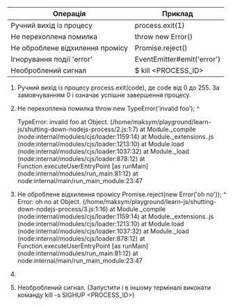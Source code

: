 | Операція                        | Приклад                    |
|---------------------------------|----------------------------|
| Ручний вихід із процесу         | process.exit(1)            |
| Не перехоплена помилка          | throw new Error()          |
| Не оброблене відхилення промісу | Promise.reject()           |
| Ігнорування події 'error'       | EventEmitter#emit('error') |
| Необроблений сигнал             | $ kill <PROCESS_ID>        |

1. Ручний вихід із процесу
process.exit(code), де code від 0 до 255. 
За замовчуванням 0 і означає успішне завершення процесу.
2. Не перехоплена помилка
    throw new TypeError('invalid foo');
    ^
    
    TypeError: invalid foo
    at Object.<anonymous> (/home/maksym/playground/learn-js/shutting-down-nodejs-process/2.js:1:7)
    at Module._compile (node:internal/modules/cjs/loader:1159:14)
    at Module._extensions..js (node:internal/modules/cjs/loader:1213:10)
    at Module.load (node:internal/modules/cjs/loader:1037:32)
    at Module._load (node:internal/modules/cjs/loader:878:12)
    at Function.executeUserEntryPoint [as runMain] (node:internal/modules/run_main:81:12)
    at node:internal/main/run_main_module:23:47

3. Не оброблене відхилення промісу
   Promise.reject(new Error('oh no'));
   ^
    Error: oh no
    at Object.<anonymous> (/home/maksym/playground/learn-js/shutting-down-nodejs-process/3.js:1:16)
    at Module._compile (node:internal/modules/cjs/loader:1159:14)
    at Module._extensions..js (node:internal/modules/cjs/loader:1213:10)
    at Module.load (node:internal/modules/cjs/loader:1037:32)
    at Module._load (node:internal/modules/cjs/loader:878:12)
    at Function.executeUserEntryPoint [as runMain] (node:internal/modules/run_main:81:12)
    at node:internal/main/run_main_module:23:47

4. 


5. Необроблений сигнал. (Запустити і в іншому терміналі виконати команду kill -s SIGHUP <PROCESS_ID>)